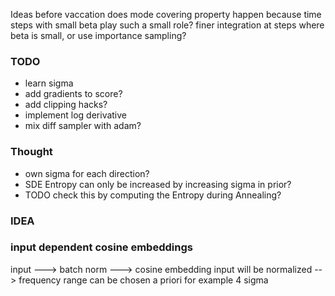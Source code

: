Ideas before vaccation
does mode covering property happen because time steps with small beta play such a small role?
finer integration at steps where beta is small, or use importance sampling?

### TODO
- learn sigma
- add gradients to score?
- add clipping hacks?
- implement log derivative
- mix diff sampler with adam?

### Thought
- own sigma for each direction?
- SDE Entropy can only be increased by increasing sigma in prior?
- TODO check this by computing the Entropy during Annealing?


### IDEA
### input dependent cosine embeddings
input ---> batch norm ---> cosine embedding
input will be normalized --> frequency range can be chosen a priori for example 4 sigma